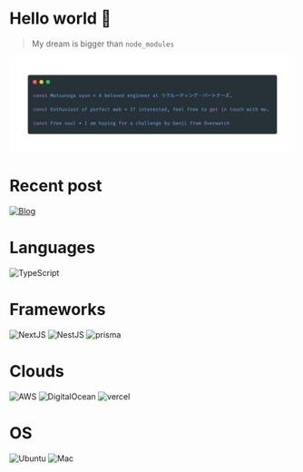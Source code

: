 # Hello world 👋

> My dream is bigger than `node_modules`

<img src="https://github.com/TERADA-DANTE/TERADA-DANTE/blob/main/profile.png?raw=true" alt="profile" >

# Recent post

<a href="https://note.com/_terada" target="_blank">
    <img alt="Blog" src="https://img.shields.io/badge/Checkout%20my%20note-_terada-blue">
</a>

# Languages

<img alt="TypeScript" src="https://img.shields.io/badge/typescript%20-%23007ACC.svg?&style=for-the-badge&logo=typescript&logoColor=white"/> 

# Frameworks 

<img alt="NextJS" src="https://img.shields.io/badge/next.js-000000?style=for-the-badge&logo=nextdotjs&logoColor=white"/> ![NestJS](https://img.shields.io/badge/nestjs-%23E0234E.svg?style=for-the-badge&logo=nestjs&logoColor=white) <img alt="prisma" src="https://img.shields.io/badge/prisma-36e581?style=for-the-badge&logo=prisma&logoColor=black"/> 

# Clouds
<img alt="AWS" src="https://img.shields.io/badge/Amazon AWS-{232F3E}?style=for-the-badge&logo=amazonaws&logoColor=white"/> <img alt="DigitalOcean" src="https://img.shields.io/badge/Digital_Ocean-0080FF?style=for-the-badge&logo=DigitalOcean&logoColor=white"/> <img alt="vercel" src="https://img.shields.io/badge/Vercel-000000?style=for-the-badge&logo=vercel&logoColor=white"/>

# OS
<img alt="Ubuntu" src="https://img.shields.io/badge/Ubuntu-E95420?style=for-the-badge&logo=ubuntu&logoColor=white"/> <img alt="Mac" src="https://img.shields.io/badge/mac%20os-000000?style=for-the-badge&logo=apple&logoColor=white"/> 
